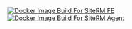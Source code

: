 [![Docker Image Build For SiteRM FE](https://github.com/sdn-sense/siterm/actions/workflows/docker-image-fe.yml/badge.svg)](https://github.com/sdn-sense/siterm/actions/workflows/docker-image-fe.yml)
[![Docker Image Build For SiteRM Agent](https://github.com/sdn-sense/siterm/actions/workflows/docker-image-agent.yml/badge.svg)](https://github.com/sdn-sense/siterm/actions/workflows/docker-image-agent.yml)
